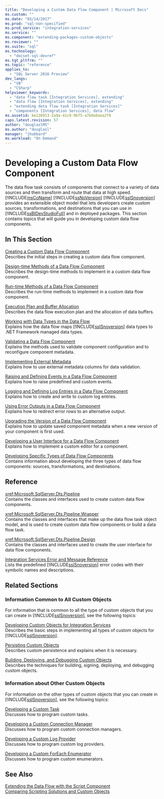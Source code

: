 ```yaml
---
title: "Developing a Custom Data Flow Component | Microsoft Docs"
ms.custom: ""
ms.date: "03/14/2017"
ms.prod: "sql-non-specified"
ms.prod_service: "integration-services"
ms.service: ""
ms.component: "extending-packages-custom-objects"
ms.reviewer: ""
ms.suite: "sql"
ms.technology: 
  - "docset-sql-devref"
ms.tgt_pltfrm: ""
ms.topic: "reference"
applies_to: 
  - "SQL Server 2016 Preview"
dev_langs: 
  - "VB"
  - "CSharp"
helpviewer_keywords: 
  - "data flow task [Integration Services], extending"
  - "data flow [Integration Services], extending"
  - "extending data flow task [Integration Services]"
  - "components [Integration Services], data flow"
ms.assetid: be126913-2a9a-41c9-9bf5-a7b0a0aea2f8
caps.latest.revision: 57
author: "douglaslMS"
ms.author: "douglasl"
manager: "jhubbard"
ms.workload: "On Demand"
---
```

# Developing a Custom Data Flow Component
  The data flow task consists of components that connect to a variety of data sources and then transform and route that data at high speed. [!INCLUDE[msCoName](../../../includes/msconame-md.md)] [!INCLUDE[ssNoVersion](../../../includes/ssnoversion-md.md)] [!INCLUDE[ssISnoversion](../../../includes/ssisnoversion-md.md)] provides an extensible object model that lets developers create custom sources, transformations, and destinations that you can use in [!INCLUDE[ssBIDevStudioFull](../../../includes/ssbidevstudiofull-md.md)] and in deployed packages. This section contains topics that will guide you in developing custom data flow components.  
  
## In This Section  
 [Creating a Custom Data Flow Component](../../../integration-services/extending-packages-custom-objects/data-flow/creating-a-custom-data-flow-component.md)  
 Describes the initial steps in creating a custom data flow component.  
  
 [Design-time Methods of a Data Flow Component](../../../integration-services/extending-packages-custom-objects/data-flow/design-time-methods-of-a-data-flow-component.md)  
 Describes the design-time methods to implement in a custom data flow component.  
  
 [Run-time Methods of a Data Flow Component](../../../integration-services/extending-packages-custom-objects/data-flow/run-time-methods-of-a-data-flow-component.md)  
 Describes the run-time methods to implement in a custom data flow component.  
  
 [Execution Plan and Buffer Allocation](../../../integration-services/extending-packages-custom-objects/data-flow/execution-plan-and-buffer-allocation.md)  
 Describes the data flow execution plan and the allocation of data buffers.  
  
 [Working with Data Types in the Data Flow](../../../integration-services/extending-packages-custom-objects/data-flow/working-with-data-types-in-the-data-flow.md)  
 Explains how the data flow maps [!INCLUDE[ssISnoversion](../../../includes/ssisnoversion-md.md)] data types to .NET Framework managed data types.  
  
 [Validating a Data Flow Component](../../../integration-services/extending-packages-custom-objects/data-flow/validating-a-data-flow-component.md)  
 Explains the methods used to validate component configuration and to reconfigure component metadata.  
  
 [Implementing External Metadata](../../../integration-services/extending-packages-custom-objects/data-flow/implementing-external-metadata.md)  
 Explains how to use external metadata columns for data validation.  
  
 [Raising and Defining Events in a Data Flow Component](../../../integration-services/extending-packages-custom-objects/data-flow/raising-and-defining-events-in-a-data-flow-component.md)  
 Explains how to raise predefined and custom events.  
  
 [Logging and Defining Log Entries in a Data Flow Component](../../../integration-services/extending-packages-custom-objects/data-flow/logging-and-defining-log-entries-in-a-data-flow-component.md)  
 Explains how to create and write to custom log entries.  
  
 [Using Error Outputs in a Data Flow Component](../../../integration-services/extending-packages-custom-objects/data-flow/using-error-outputs-in-a-data-flow-component.md)  
 Explains how to redirect error rows to an alternative output.  
  
 [Upgrading the Version of a Data Flow Component](../../../integration-services/extending-packages-custom-objects/data-flow/upgrading-the-version-of-a-data-flow-component.md)  
 Explains how to update saved component metadata when a new version of your component is first used.  
  
 [Developing a User Interface for a Data Flow Component](../../../integration-services/extending-packages-custom-objects/data-flow/developing-a-user-interface-for-a-data-flow-component.md)  
 Explains how to implement a custom editor for a component.  
  
 [Developing Specific Types of Data Flow Components](../../../integration-services/extending-packages-custom-objects-data-flow-types/developing-specific-types-of-data-flow-components.md)  
 Contains information about developing the three types of data flow components: sources, transformations, and destinations.  
  
## Reference  
 <xref:Microsoft.SqlServer.Dts.Pipeline>  
 Contains the classes and interfaces used to create custom data flow components.  
  
 <xref:Microsoft.SqlServer.Dts.Pipeline.Wrapper>  
 Contains the classes and interfaces that make up the data flow task object model, and is used to create custom data flow components or build a data flow task.  
  
 <xref:Microsoft.SqlServer.Dts.Pipeline.Design>  
 Contains the classes and interfaces used to create the user interface for data flow components.  
  
 [Integration Services Error and Message Reference](../../../integration-services/integration-services-error-and-message-reference.md)  
 Lists the predefined [!INCLUDE[ssISnoversion](../../../includes/ssisnoversion-md.md)] error codes with their symbolic names and descriptions.  
  
## Related Sections  
  
### Information Common to All Custom Objects  
 For information that is common to all the type of custom objects that you can create in [!INCLUDE[ssISnoversion](../../../includes/ssisnoversion-md.md)], see the following topics:  
  
 [Developing Custom Objects for Integration Services](../../../integration-services/extending-packages-custom-objects/developing-custom-objects-for-integration-services.md)  
 Describes the basic steps in implementing all types of custom objects for [!INCLUDE[ssISnoversion](../../../includes/ssisnoversion-md.md)].  
  
 [Persisting Custom Objects](../../../integration-services/extending-packages-custom-objects/persisting-custom-objects.md)  
 Describes custom persistence and explains when it is necessary.  
  
 [Building, Deploying, and Debugging Custom Objects](../../../integration-services/extending-packages-custom-objects/building-deploying-and-debugging-custom-objects.md)  
 Describes the techniques for building, signing, deploying, and debugging custom objects.  
  
### Information about Other Custom Objects  
 For information on the other types of custom objects that you can create in [!INCLUDE[ssISnoversion](../../../includes/ssisnoversion-md.md)], see the following topics:  
  
 [Developing a Custom Task](../../../integration-services/extending-packages-custom-objects/task/developing-a-custom-task.md)  
 Discusses how to program custom tasks.  
  
 [Developing a Custom Connection Manager](../../../integration-services/extending-packages-custom-objects/connection-manager/developing-a-custom-connection-manager.md)  
 Discusses how to program custom connection managers.  
  
 [Developing a Custom Log Provider](../../../integration-services/extending-packages-custom-objects/log-provider/developing-a-custom-log-provider.md)  
 Discusses how to program custom log providers.  
  
 [Developing a Custom ForEach Enumerator](../../../integration-services/extending-packages-custom-objects/foreach-enumerator/developing-a-custom-foreach-enumerator.md)  
 Discusses how to program custom enumerators.  
  
## See Also  
 [Extending the Data Flow with the Script Component](../../../integration-services/extending-packages-scripting/data-flow-script-component/extending-the-data-flow-with-the-script-component.md)   
 [Comparing Scripting Solutions and Custom Objects](../../../integration-services/extending-packages-scripting/comparing-scripting-solutions-and-custom-objects.md)  
  
  
